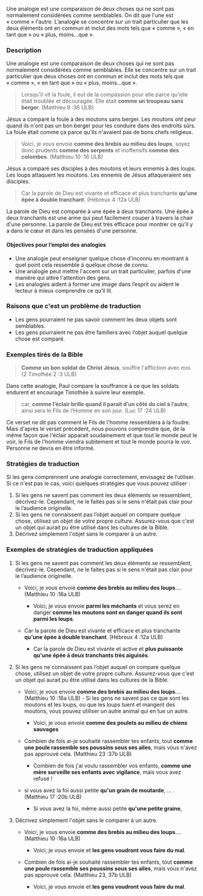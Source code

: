 

Une analogie est une comparaison de deux choses qui ne sont pas normalement considérées comme semblables. On dit que l'une est « comme » l'autre. L’analogie se concentre sur un trait particulier que les deux éléments ont en commun et inclut des mots tels que « comme », « en tant que » ou « plus, moins…que ».

### Description

Une analogie est une comparaison de deux choses qui ne sont pas normalement considérées comme semblables. Elle se concentre sur un trait particulier que deux choses ont en commun et inclut des mots tels que « comme », « en tant que » ou « plus, moins…que ».

>Lorsqu'il vit la foule, il eut de la compassion pour elle parce qu'elle était troublée et découragée. Elle était **comme un troupeau sans berger**. (Matthieu 9 :36 ULB)

Jésus a comparé la foule à des moutons sans berger. Les moutons ont peur quand ils n'ont pas un bon berger pour les conduire dans des endroits sûrs. La foule était comme ça parce qu'ils n'avaient pas de bons chefs religieux.

>Voici, je vous envoie **comme des brebis au milieu des loups**, soyez donc prudents **comme des serpents** et inoffensifs **comme des colombes**. (Matthieu 10 :16 ULB)

Jésus a comparé ses disciples à des moutons et leurs ennemis à des loups. Les loups attaquent les moutons. Les ennemis de Jésus attaqueraient ses disciples.

>Car la parole de Dieu est vivante et efficace et plus tranchante **qu'une épée à double tranchant**. (Hébreux 4 :12a ULB)

La parole de Dieu est comparée à une épée à deux tranchants. Une épée à deux tranchants est une arme qui peut facilement couper à travers la chair d'une personne. La parole de Dieu est très efficace pour montrer ce qu'il y a dans le cœur et dans les pensées d'une personne.


#### Objectives pour l’emploi des analogies

* Une analogie peut enseigner quelque chose d'inconnu en montrant à quel point cela ressemble à quelque chose de connu.
* Une analogie peut mettre l'accent sur un trait particulier, parfois d'une manière qui attire l'attention des gens.
* Les analogies aident à former une image dans l’esprit ou aident le lecteur à mieux comprendre ce qu’il lit.


### Raisons que c'est un problème de traduction

* Les gens pourraient ne pas savoir comment les deux objets sont semblables.
* Les gens pourraient ne pas être familiers avec l’objet auquel quelque chose est comparé.


### Exemples tirés de la Bible

>**Comme un bon soldat de Christ Jésus**, souffre l'affliction avec moi. (2 Timothée 2 :3 ULB)

Dans cette analogie, Paul compare la souffrance à ce que les soldats endurent et encourage Timothée à suivre leur exemple.

>car, **comme l’éclair brille quand il parait d’un côté du ciel à l’autre**, ainsi sera le Fils de l’Homme en son jour. (Luc 17 :24 ULB)

Ce verset ne dit pas comment le Fils de l'homme ressemblera à la foudre. Mais d'après le verset précédent, nous pouvons comprendre que, de la même façon que l'éclair apparait soudainement et que tout le monde peut le voir, le Fils de l'homme viendra subitement et tout le monde pourra le voir. Personne ne devra en être informé.


### Stratégies de traduction

Si les gens comprennent une analogie correctement, envisagez de l’utiliser. Si ce n'est pas le cas, voici quelques stratégies que vous pouvez utiliser :

1. Si les gens ne savent pas comment les deux éléments se ressemblent, décrivez-le. Cependant, ne le faites pas si le sens n'était pas clair pour le l’audience originelle.
1. Si les gens ne connaissent pas l’objet auquel on compare quelque chose, utilisez un objet de votre propre culture. Assurez-vous que c'est un objet qui aurait pu être utilisé dans les cultures de la Bible.
1. Décrivez simplement l'objet sans le comparer à un autre.


### Exemples de stratégies de traduction appliquées

1. Si les gens ne savent pas comment les deux éléments se ressemblent, décrivez-le. Cependant, ne le faites pas si le sens n'était pas clair pour le l’audience originelle.

    * Voici, je vous envoie **comme des brebis au milieu des loups**…. (Matthieu 10 :16a ULB)

        * Voici, je vous envoie **parmi les méchants** et vous serez en danger **comme les moutons sont en danger quand ils sont parmi les loups**.


    * Car la parole de Dieu est vivante et efficace et plus tranchante **qu'une épée à double tranchant**. (Hébreux 4 :12a ULB)

        * Car la parole de Dieu est vivante et active et **plus puissante qu'une épée à deux tranchants très aiguisés**.

1. Si les gens ne connaissent pas l’objet auquel on compare quelque chose, utilisez un objet de votre propre culture. Assurez-vous que c'est un objet qui aurait pu être utilisé dans les cultures de la Bible.

    * Voici, je vous envoie **comme des brebis au milieu des loups**…. (Matthieu 10 :16a ULB) - Si les gens ne savent pas ce que sont les moutons et les loups, ou que les loups tuent et mangent des moutons, vous pouvez utiliser un autre animal qui en tue un autre.

        * Voici, je vous envoie **comme des poulets au milieu de chiens sauvages**

    * Combien de fois ai-je souhaité rassembler tes enfants, tout **comme une poule rassemble ses poussins sous ses ailes**, mais vous n'avez pas approuvé cela. (Matthieu 23 :37b ULB)

        * Combien de fois j'ai voulu rassembler vos enfants, **comme une mère surveille ses enfants avec vigilance**, mais vous avez refusé !

    * si vous avez la foi aussi petite **qu'un grain de moutarde**, … . (Matthieu 17 :20b ULB) 

        * Si vous avez la foi, même aussi petite **qu'une petite graine**,

1. Décrivez simplement l'objet sans le comparer à un autre.

    * Voici, je vous envoie **comme des brebis au milieu des loups**…. (Matthieu 10 :16a ULB)

        * Voici, je vous envoie et **les gens voudront vous faire du mal**.

    * Combien de fois ai-je souhaité rassembler tes enfants, tout **comme une poule rassemble ses poussins sous ses ailes**, mais vous n'avez pas approuvé cela. (Matthieu 23, 37b ULB)

        * Voici, je vous envoie et **les gens voudront vous faire du mal**.
